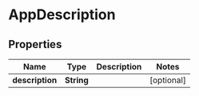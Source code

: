 # AppDescription

## Properties
| Name            | Type       | Description | Notes      |
| --------------- | ---------- | ----------- | ---------- |
| **description** | **String** |             | [optional] |
